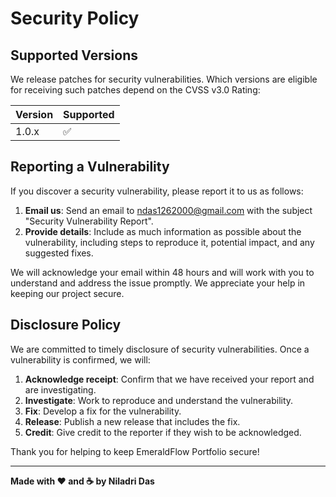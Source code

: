 # Security Policy

## Supported Versions

We release patches for security vulnerabilities. Which versions are eligible for receiving such patches depend on the CVSS v3.0 Rating:

| Version | Supported          |
| ------- | ------------------ |
| 1.0.x   | :white_check_mark: |

## Reporting a Vulnerability

If you discover a security vulnerability, please report it to us as follows:

1. **Email us**: Send an email to [ndas1262000@gmail.com](mailto:ndas1262000@gmail.com) with the subject "Security Vulnerability Report".
2. **Provide details**: Include as much information as possible about the vulnerability, including steps to reproduce it, potential impact, and any suggested fixes.

We will acknowledge your email within 48 hours and will work with you to understand and address the issue promptly. We appreciate your help in keeping our project secure.

## Disclosure Policy

We are committed to timely disclosure of security vulnerabilities. Once a vulnerability is confirmed, we will:

1. **Acknowledge receipt**: Confirm that we have received your report and are investigating.
2. **Investigate**: Work to reproduce and understand the vulnerability.
3. **Fix**: Develop a fix for the vulnerability.
4. **Release**: Publish a new release that includes the fix.
5. **Credit**: Give credit to the reporter if they wish to be acknowledged.

Thank you for helping to keep EmeraldFlow Portfolio secure!

---

**Made with ❤️ and ☕ by Niladri Das**